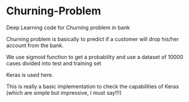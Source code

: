 # Churning-Problem
Deep Learning code for Churning problem in bank


Churning problem is basically to predict if a customer will drop his/her account from the bank.

We use sigmoid function to get a probability and use a dataset of 10000 cases divided into test and training set

Keras is used here.

This is really a basic implementation to check the capabilities of Keras (which are simple but impressive, I must say!!!)

